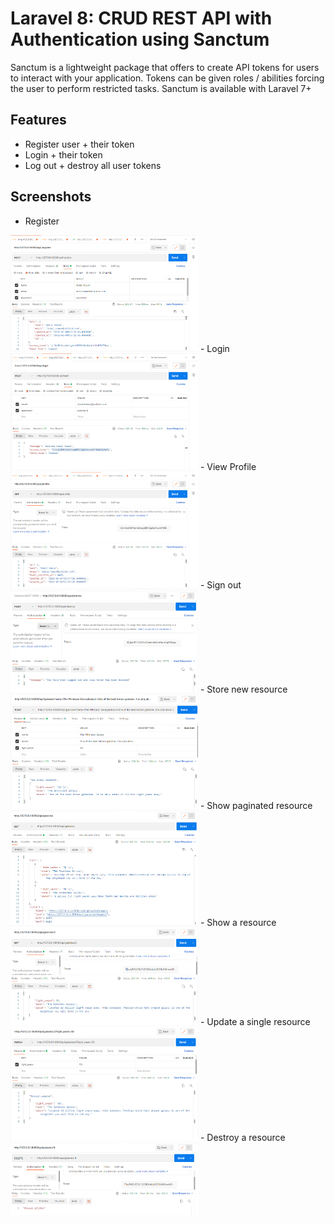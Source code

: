 
# Laravel 8: CRUD REST API with Authentication using Sanctum

Sanctum is a lightweight package that offers to create API tokens for users to interact with your application.
Tokens can be given roles / abilities forcing the user to perform restricted tasks.
Sanctum is available with Laravel 7+

## Features

- Register user + their token
- Login + their token
- Log out + destroy all user tokens


## Screenshots

- Register
<img src="public/images/register.PNG" width="300" alt="">
- Login
<img src="public/images/login.PNG" width="300" alt="">
- View Profile
<img src="public/images/profile.PNG" width="300" alt="">
- Sign out
<img src="public/images/signout.PNG" width="300" alt="">
- Store new resource 
<img src="public/images/store.PNG" width="300" alt="">
- Show paginated resource
<img src="public/images/index.PNG" width="300" alt="">
- Show a resource
<img src="public/images/show.PNG" width="300" alt="">
- Update a single resource
<img src="public/images/update.PNG" width="300" alt="">
- Destroy a resource
<img src="public/images/delete.PNG" width="300" alt="">
